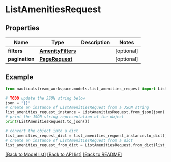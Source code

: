 # ListAmenitiesRequest


## Properties

Name | Type | Description | Notes
------------ | ------------- | ------------- | -------------
**filters** | [**AmenityFilters**](AmenityFilters.md) |  | [optional] 
**pagination** | [**PageRequest**](PageRequest.md) |  | [optional] 

## Example

```python
from nauticalstream_workspace.models.list_amenities_request import ListAmenitiesRequest

# TODO update the JSON string below
json = "{}"
# create an instance of ListAmenitiesRequest from a JSON string
list_amenities_request_instance = ListAmenitiesRequest.from_json(json)
# print the JSON string representation of the object
print(ListAmenitiesRequest.to_json())

# convert the object into a dict
list_amenities_request_dict = list_amenities_request_instance.to_dict()
# create an instance of ListAmenitiesRequest from a dict
list_amenities_request_from_dict = ListAmenitiesRequest.from_dict(list_amenities_request_dict)
```
[[Back to Model list]](../README.md#documentation-for-models) [[Back to API list]](../README.md#documentation-for-api-endpoints) [[Back to README]](../README.md)


